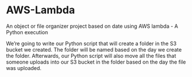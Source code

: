 # AWS-Lambda
An object or file organizer project based on date using AWS lambda - A Python execution

We’re going to write our Python script that will create a folder in the S3 bucket we created. The folder will be named based on the day we create the folder. Afterwards, our Python script will also move all the files that someone uploads into our S3 bucket in the folder based on the day the file was uploaded.
